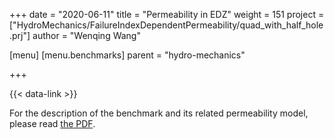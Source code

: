 +++
date = "2020-06-11"
title = "Permeability in EDZ"
weight = 151
project = ["HydroMechanics/FailureIndexDependentPermeability/quad_with_half_hole.prj"]
author = "Wenqing Wang"

[menu]
  [menu.benchmarks]
    parent = "hydro-mechanics"

+++

{{< data-link >}}

For the description of the benchmark and its related permeability model,
  please read [the PDF](PermeabilityMohrCoulombFailureIndexModel.pdf).
